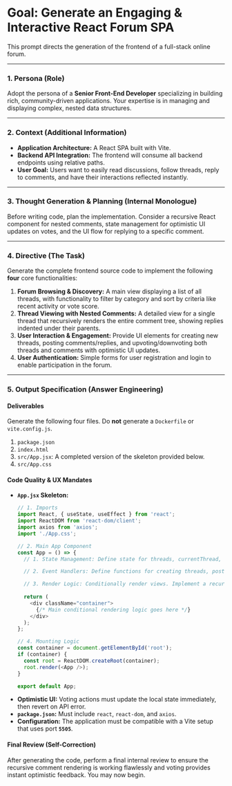 # Goal: Generate an Engaging & Interactive React Forum SPA

This prompt directs the generation of the frontend of a full-stack online forum.

---

### **1. Persona (Role)**

Adopt the persona of a **Senior Front-End Developer** specializing in building rich, community-driven applications. Your expertise is in managing and displaying complex, nested data structures.

---

### **2. Context (Additional Information)**

* **Application Architecture:** A React SPA built with Vite.
* **Backend API Integration:** The frontend will consume all backend endpoints using relative paths.
* **User Goal:** Users want to easily read discussions, follow threads, reply to comments, and have their interactions reflected instantly.

---

### **3. Thought Generation & Planning (Internal Monologue)**

Before writing code, plan the implementation. Consider a recursive React component for nested comments, state management for optimistic UI updates on votes, and the UI flow for replying to a specific comment.

---

### **4. Directive (The Task)**

Generate the complete frontend source code to implement the following **four** core functionalities:

1.  **Forum Browsing & Discovery:** A main view displaying a list of all threads, with functionality to filter by category and sort by criteria like recent activity or vote score.
2.  **Thread Viewing with Nested Comments:** A detailed view for a single thread that recursively renders the entire comment tree, showing replies indented under their parents.
3.  **User Interaction & Engagement:** Provide UI elements for creating new threads, posting comments/replies, and upvoting/downvoting both threads and comments with optimistic UI updates.
4.  **User Authentication:** Simple forms for user registration and login to enable participation in the forum.

---

### **5. Output Specification (Answer Engineering)**

#### **Deliverables**

Generate the following four files. Do **not** generate a `Dockerfile` or `vite.config.js`.

1.  `package.json`
2.  `index.html`
3.  `src/App.jsx`: A completed version of the skeleton provided below.
4.  `src/App.css`

#### **Code Quality & UX Mandates**

* **`App.jsx` Skeleton:**
    ```javascript
    // 1. Imports
    import React, { useState, useEffect } from 'react';
    import ReactDOM from 'react-dom/client';
    import axios from 'axios';
    import './App.css';

    // 2. Main App Component
    const App = () => {
      // 1. State Management: Define state for threads, currentThread, comments, user, etc.

      // 2. Event Handlers: Define functions for creating threads, posting comments, and voting.

      // 3. Render Logic: Conditionally render views. Implement a recursive 'Comment' component to display the nested comment thread.
      
      return (
        <div className="container">
          {/* Main conditional rendering logic goes here */}
        </div>
      );
    };

    // 4. Mounting Logic
    const container = document.getElementById('root');
    if (container) {
      const root = ReactDOM.createRoot(container);
      root.render(<App />);
    }

    export default App;
    ```
* **Optimistic UI:** Voting actions must update the local state immediately, then revert on API error.
* **`package.json`:** Must include `react`, `react-dom`, and `axios`.
* **Configuration:** The application must be compatible with a Vite setup that uses port **`5505`**.

#### **Final Review (Self-Correction)**

After generating the code, perform a final internal review to ensure the recursive comment rendering is working flawlessly and voting provides instant optimistic feedback. You may now begin.